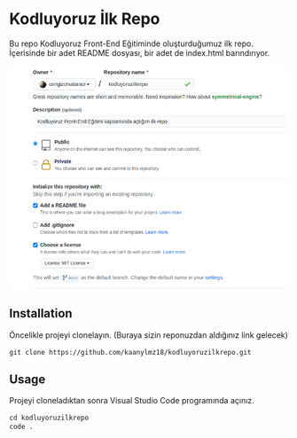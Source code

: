 # Kodluyoruz İlk Repo

Bu repo Kodluyoruz Front-End Eğitiminde oluşturduğumuz ilk repo. İçerisinde bir adet README dosyası, bir adet de index.html barındırıyor.

![](https://github.com/Kodluyoruz/taskforce/blob/main/git/odev1/figures/github.png?raw=true)

## Installation
Öncelikle projeyi clonelayın. (Buraya sizin reponuzdan aldığınız link gelecek)
```
git clone https://github.com/kaanylmz18/kodluyoruzilkrepo.git
```

## Usage
Projeyi cloneladıktan sonra Visual Studio Code programında açınız.
```
cd kodluyoruzilkrepo
code .
```



